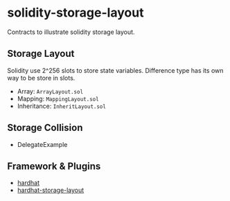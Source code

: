 # solidity-storage-layout

Contracts to illustrate solidity storage layout.

## Storage Layout

Solidity use 2^256 slots to store state variables. Difference type has its own
way to be store in slots.

- Array: `ArrayLayout.sol`
- Mapping: `MappingLayout.sol`
- Inheritance: `InheritLayout.sol`
## Storage Collision

- DelegateExample

## Framework & Plugins

- [hardhat](https://hardhat.org/)
- [hardhat-storage-layout](https://hardhat.org/plugins/hardhat-storage-layout.html)
